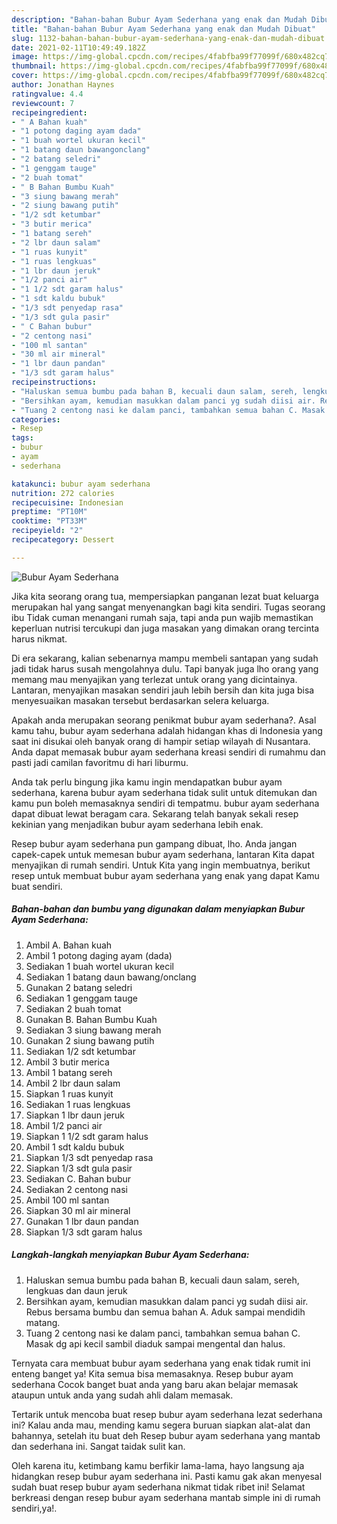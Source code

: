 ```yaml
---
description: "Bahan-bahan Bubur Ayam Sederhana yang enak dan Mudah Dibuat"
title: "Bahan-bahan Bubur Ayam Sederhana yang enak dan Mudah Dibuat"
slug: 1132-bahan-bahan-bubur-ayam-sederhana-yang-enak-dan-mudah-dibuat
date: 2021-02-11T10:49:49.182Z
image: https://img-global.cpcdn.com/recipes/4fabfba99f77099f/680x482cq70/bubur-ayam-sederhana-foto-resep-utama.jpg
thumbnail: https://img-global.cpcdn.com/recipes/4fabfba99f77099f/680x482cq70/bubur-ayam-sederhana-foto-resep-utama.jpg
cover: https://img-global.cpcdn.com/recipes/4fabfba99f77099f/680x482cq70/bubur-ayam-sederhana-foto-resep-utama.jpg
author: Jonathan Haynes
ratingvalue: 4.4
reviewcount: 7
recipeingredient:
- " A Bahan kuah"
- "1 potong daging ayam dada"
- "1 buah wortel ukuran kecil"
- "1 batang daun bawangonclang"
- "2 batang seledri"
- "1 genggam tauge"
- "2 buah tomat"
- " B Bahan Bumbu Kuah"
- "3 siung bawang merah"
- "2 siung bawang putih"
- "1/2 sdt ketumbar"
- "3 butir merica"
- "1 batang sereh"
- "2 lbr daun salam"
- "1 ruas kunyit"
- "1 ruas lengkuas"
- "1 lbr daun jeruk"
- "1/2 panci air"
- "1 1/2 sdt garam halus"
- "1 sdt kaldu bubuk"
- "1/3 sdt penyedap rasa"
- "1/3 sdt gula pasir"
- " C Bahan bubur"
- "2 centong nasi"
- "100 ml santan"
- "30 ml air mineral"
- "1 lbr daun pandan"
- "1/3 sdt garam halus"
recipeinstructions:
- "Haluskan semua bumbu pada bahan B, kecuali daun salam, sereh, lengkuas dan daun jeruk"
- "Bersihkan ayam, kemudian masukkan dalam panci yg sudah diisi air. Rebus bersama bumbu dan semua bahan A. Aduk sampai mendidih matang."
- "Tuang 2 centong nasi ke dalam panci, tambahkan semua bahan C. Masak dg api kecil sambil diaduk sampai mengental dan halus."
categories:
- Resep
tags:
- bubur
- ayam
- sederhana

katakunci: bubur ayam sederhana 
nutrition: 272 calories
recipecuisine: Indonesian
preptime: "PT10M"
cooktime: "PT33M"
recipeyield: "2"
recipecategory: Dessert

---
```



![Bubur Ayam Sederhana](https://img-global.cpcdn.com/recipes/4fabfba99f77099f/680x482cq70/bubur-ayam-sederhana-foto-resep-utama.jpg)

Jika kita seorang orang tua, mempersiapkan panganan lezat buat keluarga merupakan hal yang sangat menyenangkan bagi kita sendiri. Tugas seorang ibu Tidak cuman menangani rumah saja, tapi anda pun wajib memastikan keperluan nutrisi tercukupi dan juga masakan yang dimakan orang tercinta harus nikmat.

Di era  sekarang, kalian sebenarnya mampu membeli santapan yang sudah jadi tidak harus susah mengolahnya dulu. Tapi banyak juga lho orang yang memang mau menyajikan yang terlezat untuk orang yang dicintainya. Lantaran, menyajikan masakan sendiri jauh lebih bersih dan kita juga bisa menyesuaikan masakan tersebut berdasarkan selera keluarga. 



Apakah anda merupakan seorang penikmat bubur ayam sederhana?. Asal kamu tahu, bubur ayam sederhana adalah hidangan khas di Indonesia yang saat ini disukai oleh banyak orang di hampir setiap wilayah di Nusantara. Anda dapat memasak bubur ayam sederhana kreasi sendiri di rumahmu dan pasti jadi camilan favoritmu di hari liburmu.

Anda tak perlu bingung jika kamu ingin mendapatkan bubur ayam sederhana, karena bubur ayam sederhana tidak sulit untuk ditemukan dan kamu pun boleh memasaknya sendiri di tempatmu. bubur ayam sederhana dapat dibuat lewat beragam cara. Sekarang telah banyak sekali resep kekinian yang menjadikan bubur ayam sederhana lebih enak.

Resep bubur ayam sederhana pun gampang dibuat, lho. Anda jangan capek-capek untuk memesan bubur ayam sederhana, lantaran Kita dapat menyajikan di rumah sendiri. Untuk Kita yang ingin membuatnya, berikut resep untuk membuat bubur ayam sederhana yang enak yang dapat Kamu buat sendiri.

<!--inarticleads1-->

##### Bahan-bahan dan bumbu yang digunakan dalam menyiapkan Bubur Ayam Sederhana:

1. Ambil  A. Bahan kuah
1. Ambil 1 potong daging ayam (dada)
1. Sediakan 1 buah wortel ukuran kecil
1. Sediakan 1 batang daun bawang/onclang
1. Gunakan 2 batang seledri
1. Sediakan 1 genggam tauge
1. Sediakan 2 buah tomat
1. Gunakan  B. Bahan Bumbu Kuah
1. Sediakan 3 siung bawang merah
1. Gunakan 2 siung bawang putih
1. Sediakan 1/2 sdt ketumbar
1. Ambil 3 butir merica
1. Ambil 1 batang sereh
1. Ambil 2 lbr daun salam
1. Siapkan 1 ruas kunyit
1. Sediakan 1 ruas lengkuas
1. Siapkan 1 lbr daun jeruk
1. Ambil 1/2 panci air
1. Siapkan 1 1/2 sdt garam halus
1. Ambil 1 sdt kaldu bubuk
1. Siapkan 1/3 sdt penyedap rasa
1. Siapkan 1/3 sdt gula pasir
1. Sediakan  C. Bahan bubur
1. Sediakan 2 centong nasi
1. Ambil 100 ml santan
1. Siapkan 30 ml air mineral
1. Gunakan 1 lbr daun pandan
1. Siapkan 1/3 sdt garam halus




<!--inarticleads2-->

##### Langkah-langkah menyiapkan Bubur Ayam Sederhana:

1. Haluskan semua bumbu pada bahan B, kecuali daun salam, sereh, lengkuas dan daun jeruk
1. Bersihkan ayam, kemudian masukkan dalam panci yg sudah diisi air. Rebus bersama bumbu dan semua bahan A. Aduk sampai mendidih matang.
1. Tuang 2 centong nasi ke dalam panci, tambahkan semua bahan C. Masak dg api kecil sambil diaduk sampai mengental dan halus.




Ternyata cara membuat bubur ayam sederhana yang enak tidak rumit ini enteng banget ya! Kita semua bisa memasaknya. Resep bubur ayam sederhana Cocok banget buat anda yang baru akan belajar memasak ataupun untuk anda yang sudah ahli dalam memasak.

Tertarik untuk mencoba buat resep bubur ayam sederhana lezat sederhana ini? Kalau anda mau, mending kamu segera buruan siapkan alat-alat dan bahannya, setelah itu buat deh Resep bubur ayam sederhana yang mantab dan sederhana ini. Sangat taidak sulit kan. 

Oleh karena itu, ketimbang kamu berfikir lama-lama, hayo langsung aja hidangkan resep bubur ayam sederhana ini. Pasti kamu gak akan menyesal sudah buat resep bubur ayam sederhana nikmat tidak ribet ini! Selamat berkreasi dengan resep bubur ayam sederhana mantab simple ini di rumah sendiri,ya!.

